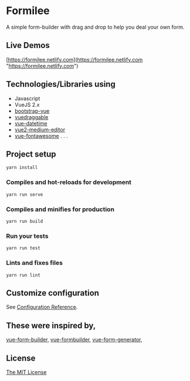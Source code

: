 # Formilee

A simple form-builder with drag and drop to help you deal your own form.

## Live Demos
[https://formilee.netlify.com](https://formilee.netlify.com "https://formilee.netlify.com")

## Technologies/Libraries using
- Javascript
- VueJS 2.x
- [bootstrap-vue](https://bootstrap-vue.js.org "bootstrap-vue")
- [vuedraggable](https://github.com/SortableJS/Vue.Draggable "vuedraggable")
- [vue-datetime](https://github.com/mariomka/vue-datetime "vue-datetime")
- [vue2-medium-editor](https://github.com/FranzSkuffka/vue-medium-editor "vue2-medium-editor")
- [vue-fontawesome](https://github.com/FortAwesome/vue-fontawesome "vue-fontawesome")
.
.
.


## Project setup
```
yarn install
```

### Compiles and hot-reloads for development
```
yarn run serve
```

### Compiles and minifies for production
```
yarn run build
```

### Run your tests
```
yarn run test
```

### Lints and fixes files
```
yarn run lint
```

## Customize configuration
See [Configuration Reference](https://cli.vuejs.org/config/).

## These were inspired by,
[vue-form-builder](https://github.com/sethsandaru/vue-form-builder "vue-form-builder"), [vue-formbuilder](https://github.com/jmeei/vue-formbuilder "vue-formbuilder"), [vue-form-generator](https://github.com/vue-generators/vue-form-generator "vue-form-generator"),

## License
[The MIT License](https://opensource.org/licenses/MIT "The MIT License")

